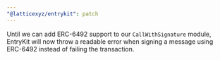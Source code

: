 ```yaml
---
"@latticexyz/entrykit": patch
---
```


Until we can add ERC-6492 support to our `CallWithSignature` module, EntryKit will now throw a readable error when signing a message using ERC-6492 instead of failing the transaction.
